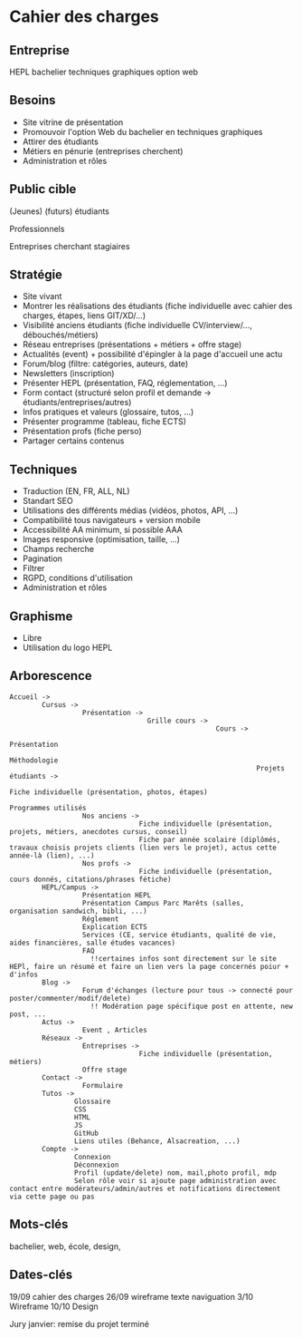 # Cahier des charges

## Entreprise

HEPL bachelier techniques graphiques option web

## Besoins

- Site vitrine de présentation
- Promouvoir l'option Web du bachelier en techniques graphiques
- Attirer des étudiants
- Métiers en pénurie (entreprises cherchent)
- Administration et rôles

## Public cible

(Jeunes) (futurs) étudiants

Professionnels 

Entreprises cherchant stagiaires

## Stratégie

- Site vivant
- Montrer les réalisations des étudiants (fiche individuelle avec cahier des charges, étapes, liens GIT/XD/...)
- Visibilité anciens étudiants (fiche individuelle CV/interview/..., débouchés/métiers)
- Réseau entreprises (présentations + métiers + offre stage)
- Actualités (event) + possibilité d'épingler à la page d'accueil une actu 
- Forum/blog (filtre: catégories, auteurs, date)
- Newsletters (inscription)
- Présenter HEPL (présentation, FAQ, réglementation, ...)
- Form contact (structuré selon profil et demande -> étudiants/entreprises/autres)
- Infos pratiques et valeurs (glossaire, tutos, ...)
- Présenter programme (tableau, fiche ECTS)
- Présentation profs (fiche perso)
- Partager certains contenus

## Techniques

- Traduction (EN, FR, ALL, NL)
- Standart SEO
- Utilisations des différents médias (vidéos, photos, API, ...)
- Compatibilité tous navigateurs + version mobile
- Accessibilité AA minimum, si possible AAA
- Images responsive (optimisation, taille, ...)
- Champs recherche
- Pagination
- Filtrer
- RGPD, conditions d'utilisation
- Administration et rôles

## Graphisme

- Libre
- Utilisation du logo HEPL

## Arborescence

    Accueil ->
            Cursus ->
                      Présentation ->
                                      Grille cours ->
                                                       Cours ->
                                                                 Présentation
                                                                 Méthodologie
                                                                 Projets étudiants -> 
                                                                                        Fiche individuelle (présentation, photos, étapes)
                                                                 Programmes utilisés
                      Nos anciens ->
                                    Fiche individuelle (présentation, projets, métiers, anecdotes cursus, conseil)
                                    Fiche par année scolaire (diplômés, travaux choisis projets clients (lien vers le projet), actus cette année-là (lien), ...)
                      Nos profs ->
                                    Fiche individuelle (présentation, cours donnés, citations/phrases fétiche)
            HEPL/Campus ->
                      Présentation HEPL
                      Présentation Campus Parc Marêts (salles, organisation sandwich, bibli, ...)
                      Réglement
                      Explication ECTS
                      Services (CE, service étudiants, qualité de vie, aides financières, salle études vacances)
                      FAQ
                        !!certaines infos sont directement sur le site HEPl, faire un résumé et faire un lien vers la page concernés poiur + d'infos
            Blog ->
                      Forum d'échanges (lecture pour tous -> connecté pour poster/commenter/modif/delete)
                        !! Modération page spécifique post en attente, new post, ...
            Actus ->
                      Event , Articles
            Réseaux ->
                      Entreprises ->
                                    Fiche individuelle (présentation, métiers)
                      Offre stage
            Contact ->
                      Formulaire
            Tutos ->
                    Glossaire
                    CSS
                    HTML
                    JS
                    GitHub
                    Liens utiles (Behance, Alsacreation, ...)
            Compte -> 
                    Connexion
                    Déconnexion
                    Profil (update/delete) nom, mail,photo profil, mdp
                    Selon rôle voir si ajoute page administration avec contact entre modérateurs/admin/autres et notifications directement via cette page ou pas
                    


## Mots-clés

bachelier, web, école, design,


## Dates-clés

19/09 cahier des charges
26/09 wireframe texte naviguation
3/10 Wireframe
10/10 Design

Jury janvier: remise du projet terminé

